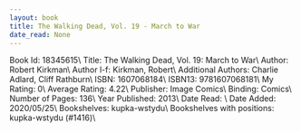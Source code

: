 ```yaml
---
layout: book
title: The Walking Dead, Vol. 19 - March to War
date_read: None
---
```


Book Id: 18345615\ 
Title: The Walking Dead, Vol. 19: March to War\ 
Author: Robert Kirkman\ 
Author l-f: Kirkman, Robert\ 
Additional Authors: Charlie Adlard, Cliff Rathburn\ 
ISBN: 1607068184\ 
ISBN13: 9781607068181\ 
My Rating: 0\ 
Average Rating: 4.22\ 
Publisher: Image Comics\ 
Binding: Comics\ 
Number of Pages: 136\ 
Year Published: 2013\ 
Date Read: \ 
Date Added: 2020/05/25\ 
Bookshelves: kupka-wstydu\ 
Bookshelves with positions: kupka-wstydu (#1416)\ 

